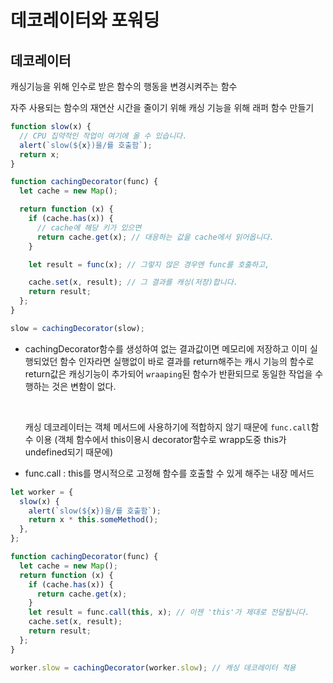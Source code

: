 # 데코레이터와 포워딩

## 데코레이터

캐싱기능을 위해 인수로 받은 함수의 행동을 변경시켜주는 함수

자주 사용되는 함수의 재연산 시간을 줄이기 위해 캐싱 기능을 위해 래퍼 함수 만들기

```js
function slow(x) {
  // CPU 집약적인 작업이 여기에 올 수 있습니다.
  alert(`slow(${x})을/를 호출함`);
  return x;
}

function cachingDecorator(func) {
  let cache = new Map();

  return function (x) {
    if (cache.has(x)) {
      // cache에 해당 키가 있으면
      return cache.get(x); // 대응하는 값을 cache에서 읽어옵니다.
    }

    let result = func(x); // 그렇지 않은 경우엔 func를 호출하고,

    cache.set(x, result); // 그 결과를 캐싱(저장)합니다.
    return result;
  };
}

slow = cachingDecorator(slow);
```

- cachingDecorator함수를 생성하여 없는 결과값이면 메모리에 저장하고 이미 실행되었던 함수 인자라면 실행없이 바로 결과를 return해주는 캐시 기능의 함수로 return값은 캐싱기능이 추가되어 `wraaping`된 함수가 반환되므로 동일한 작업을 수행하는 것은 변함이 없다.

  <br>

  캐싱 데코레이터는 객체 메서드에 사용하기에 적합하지 않기 때문에 `func.call`함수 이용 (객체 함수에서 this이용시 decorator함수로 wrapp도중 this가 undefined되기 때문에)

- func.call : this를 명시적으로 고정해 함수를 호출할 수 있게 해주는 내장 메서드

```js
let worker = {
  slow(x) {
    alert(`slow(${x})을/를 호출함`);
    return x * this.someMethod();
  },
};

function cachingDecorator(func) {
  let cache = new Map();
  return function (x) {
    if (cache.has(x)) {
      return cache.get(x);
    }
    let result = func.call(this, x); // 이젠 'this'가 제대로 전달됩니다.
    cache.set(x, result);
    return result;
  };
}

worker.slow = cachingDecorator(worker.slow); // 캐싱 데코레이터 적용
```
